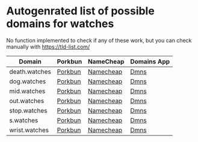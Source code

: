# Autogenrated list of possible domains for watches

No function implemented to check if any of these work, but you can check manually with https://tld-list.com/

| Domain | Porkbun | NameCheap | Domains App |
|---|---|---|---|
| death.watches | [Porkbun](https://porkbun.com/checkout/search?prb=e814663da1&tlds=&idnLanguage=&search=search&q=death.watches) | [Namecheap](https://www.namecheap.com/domains/registration/results/?domain=death.watches) | [Dmns](https://dmns.app/domains?q=death.watches) |
| dog.watches | [Porkbun](https://porkbun.com/checkout/search?prb=e814663da1&tlds=&idnLanguage=&search=search&q=dog.watches) | [Namecheap](https://www.namecheap.com/domains/registration/results/?domain=dog.watches) | [Dmns](https://dmns.app/domains?q=dog.watches) |
| mid.watches | [Porkbun](https://porkbun.com/checkout/search?prb=e814663da1&tlds=&idnLanguage=&search=search&q=mid.watches) | [Namecheap](https://www.namecheap.com/domains/registration/results/?domain=mid.watches) | [Dmns](https://dmns.app/domains?q=mid.watches) |
| out.watches | [Porkbun](https://porkbun.com/checkout/search?prb=e814663da1&tlds=&idnLanguage=&search=search&q=out.watches) | [Namecheap](https://www.namecheap.com/domains/registration/results/?domain=out.watches) | [Dmns](https://dmns.app/domains?q=out.watches) |
| stop.watches | [Porkbun](https://porkbun.com/checkout/search?prb=e814663da1&tlds=&idnLanguage=&search=search&q=stop.watches) | [Namecheap](https://www.namecheap.com/domains/registration/results/?domain=stop.watches) | [Dmns](https://dmns.app/domains?q=stop.watches) |
| s.watches | [Porkbun](https://porkbun.com/checkout/search?prb=e814663da1&tlds=&idnLanguage=&search=search&q=s.watches) | [Namecheap](https://www.namecheap.com/domains/registration/results/?domain=s.watches) | [Dmns](https://dmns.app/domains?q=s.watches) |
| wrist.watches | [Porkbun](https://porkbun.com/checkout/search?prb=e814663da1&tlds=&idnLanguage=&search=search&q=wrist.watches) | [Namecheap](https://www.namecheap.com/domains/registration/results/?domain=wrist.watches) | [Dmns](https://dmns.app/domains?q=wrist.watches) |
